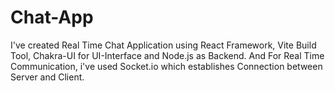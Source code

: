 # Chat-App
I've created Real Time Chat Application using React Framework, Vite Build Tool, Chakra-UI for UI-Interface and Node.js as Backend. And For Real Time Communication, i've used Socket.io which establishes Connection between Server and Client. 
